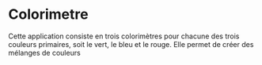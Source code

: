 # Colorimetre

Cette application  consiste en trois colorimètres pour chacune des trois couleurs primaires, soit le vert, le bleu et le rouge. Elle permet de créer des mélanges de couleurs
